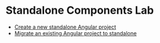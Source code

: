 # Standalone Components Lab

- [Create a new standalone Angular project](./create-standalone-app/)
- [Migrate an existing Angular project to standalone](./standalone-migration/)